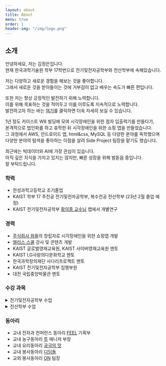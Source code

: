 ```yaml
---
layout: about
title: About
menu: true
order: 1
header-img: "/img/logo.png"
---
```


## 소개

안녕하세요, 저는 김정은입니다.  
현재 한국과학기술원 학부 17학번으로 전기및전자공학부와 전산학부에 속해있습니다.  

저는 다양하고 새로운 경험을 해보는 것을 좋아합니다.  
그래서 새로운 것을 받아들이는 것에 거부감이 없고 배우는 속도가 빠른 편입니다.

또한 저는 항상 긍정적인 발전하기 위해 노력합니다.  
이를 위해 목표하는 것을 적어두고 이를 이루도록 지속적으로 노력합니다.  
발전하고자 하는 바는 [여기](https://jjungkang2.github.io/essay/2020/10/01/make-me-higher/)를 클릭하면 더욱 자세히 보실 수 있습니다.

1년 정도 카이스트 W8 빌딩에 모여 시각장애인을 위한 점자 입출력기를 만들다가,  
본격적으로 법인화를 하고 휴학한 뒤 시각장애인을 위한 쇼핑 앱을 만들었습니다.  
그 과정에서 AWS, 안드로이드 앱, html&css, MySQL 등 다양한 분야를 독학했으며  
다양한 분야의 탐색을 좋아하는 이점을 살려 Side Project 팀장을 맡기도 했습니다.

최근에는 빅데이터와 AI에 가장 관심이 있습니다.  
아직 깊은 지식을 가지고 있지는 않지만, 빠른 성장을 위해 발돋음 중입니다.  
잘 부탁드립니다.

### 학력

- 한성과학고등학교 조기졸업  
- KAIST 학부 17 주전공 전기및전자공학부, 복수전공 전산학부 (23년 2월 졸업 예정)  
- KAIST 전기및전자공학부 [황의종 교수님](https://sites.google.com/view/whanglab/di-lab) 랩에서 개별연구

### 경력

- [주식회사 와들](https://www.waddlelab.com/)의 창립자로 시각장애인을 위한 쇼핑앱 개발  
- [엘리스 스쿨](https://school.elice.io/) 강사 및 콘텐츠 개발  
- KAIST 글로벌영재교육원, KAIST 사이버영재교육원 멘토  
- KAIST LG사랑의다문화학교 멘토  
- 한국과학창의재단 사다리프로젝트 멘토  
- KAIST 전기및전자공학부 집행부원  
- 대전 국립중앙박물관 멘토

### 수강 과목

<details>
<summary>전기및전자공학부 수업</summary>
<div markdown="1">
- EE201 회로이론  
- EE202 신호 및 시스템  
- EE203 디지털시스템  
- EE209 전자공학을 위한 프로그래밍 구조  
- EE210 확률과 기초 확률과정  
- EE485 전자공학특강 I\<EE안의 내 삶과 진로Ⅰ> (수강중)  
- EE305 전자설계 및 실험 (수강중)  
- EE488 전기 전자공학특강\<데이터베이스 및 빅데이터 시스템>  
- EE488 전기 전자공학특강\<머신러닝기초와 실습> (수강중)    
</div>
</details>

<details>
<summary>전산학부 수업</summary>
<div markdown="1">
- CS101 프로그래밍기초  
- CS204 이산구조  
- CS206 데이타구조  
- CS211 디지탈시스템 및 실험  
- CS230 시스템프로그래밍  
- CS300 알고리즘 개론  
- CS311 전산기조직  
- CS320 프로그래밍언어  
- CS372 파이썬을 통한 자연언어처리  
- CS470 인공지능개론 (수강중)  
- CS564 R을 활용한 빅데이터 분석 기초 (수강중)  
</div>
</details>

### 동아리

- 교내 전자과 컨퍼런스 동아리 [FEEL](https://www.facebook.com/FEELcampofficial/) 기획부  
- 교내 농구동아리 [투](https://www.facebook.com/TuKAIST/) 매니저 부장  
- 교내 요리동아리 [궁극의 맛](https://www.facebook.com/goongmat/)  
- 교내 봉사동아리 [디딤돌](https://www.facebook.com/kaistdidimdol/)  
- 교외 봉사동아리 [ON](https://cafe.naver.com/volunteeron) 팀장
